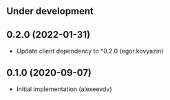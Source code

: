 Under development
-----------------

0.2.0 (2022-01-31)
-----------------
- Update client dependency to ^0.2.0 (egor.kovyazin)

0.1.0 (2020-09-07)
-----------------
- Initial implementation (alexeevdv)
